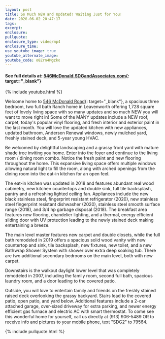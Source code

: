 ```yaml
---
layout: post
title: So Much NEW and Updated! Waiting Just for You!
date: 2020-06-02 20:47:17
tags:
excerpt:
enclosure:
pullquote:
enclosure_type: video/mp4
enclosure_time:
use_youtube_image: true
youtube_alternate_image:
youtube_code: o8Zrn4Mgzko
---
```


#### See full details at: [546McDonald.SDGandAssociates.com](http://546mcdonald.ihousenet.com/){: target="_blank"}

{% include youtube.html %}

Welcome home to [546 McDonald Road](http://546mcdonald.ihousenet.com/){: target="_blank"}, a spacious three bedroom, two full bath Ranch home in Leavenworth offering 1,728 square feet of lovely living space with so many updates and so much NEW you will want to move right in\! Some of the MANY updates include a NEW roof, carpet, today's popular vinyl flooring, and fresh interior and exterior paint in the last month. You will love the updated kitchen with new appliances, updated bathroom, Anderson Renewal windows, newly mulched yard, freshly stained deck, and 5-year young HVAC.

Be welcomed by delightful landscaping and a grassy front yard with mature shade tree inviting you home. Enter into the foyer and continue to the living room / dining room combo. Notice the fresh paint and new flooring throughout the home. This expansive living space offers multiple windows allowing natural light to fill the room, along with arched openings from the dining room into the eat-in kitchen for an open feel.

The eat-in kitchen was updated in 2018 and features abundant real wood cabinetry, new kitchen countertops and double sink, full tile backsplash, pantry and a refreshing lighted ceiling fan. Appliances include the new black stainless steel, fingerprint resistant refrigerator (2020), new stainless steel fingerprint resistant dishwasher (2020), stainless steel smooth surface range (2018), and 3/4 hp garbage disposal (2018). The breakfast area features new flooring, chandelier lighting, and a thermal, energy efficient sliding door with UV protection leading to the newly stained deck making entertaining a breeze.

The main level master features new carpet and double closets, while the full bath remodeled in 2019 offers a spacious solid wood vanity with new countertop and sink, tile backsplash, new fixtures, new toilet, and a new Bathwrap Shower System with shower over extra deep soaking tub. There are two additional secondary bedrooms on the main level, both with new carpet.

Downstairs is the walkout daylight lower level that was completely remodeled in 2007, including the family room, second full bath, spacious laundry room, and a door leading to the covered patio.

Outside, you will love to entertain family and friends on the freshly stained raised deck overlooking the grassy backyard. Stairs lead to the covered patio, open patio, and yard below. Additional features include a 2-car attached garage, over-sized driveway for extra parking, and newer energy efficient gas furnace and electric AC with smart thermostat. To come see this wonderful home for yourself, call us directly at (913) 906-5489 OR to receive info and pictures to your mobile phone, text "SDG2" to 79564.

{% include pullquote.html %}